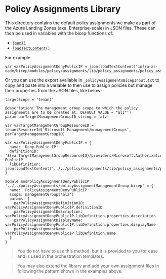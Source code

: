 # Policy Assignments Library

This directory contains the default policy assignments we make as part of the Azure Landing Zones (aka. Enterprise-scale) in JSON files. These can then be used in variables with the bicep functions of:

- [`json()`](https://docs.microsoft.com/azure/azure-resource-manager/bicep/bicep-functions-object#json)
- [`loadTextContent()`](https://docs.microsoft.com/azure/azure-resource-manager/bicep/bicep-functions-files#loadtextcontent)

For example:

```bicep
var varPolicyAssignmentDenyPublicIP = json(loadTextContent('infra-as-code/bicep/modules/policy/assignments/lib/policy_assignments/policy_assignment_es_deny_public_ip.tmpl.json'))
```

Or you can use the export available in `_policyAssignmentsBicepInput.txt` to copy and paste into a variable to then use to assign policies but manage their properties from the JSON files, like below:

```bicep
targetScope = 'tenant'

@description('The management group scope to which the policy assignments are to be created at. DEFAULT VALUE = "alz"')
param parTargetManagementGroupID string = 'alz'

var varTargetManagementGroupResourceID = tenantResourceId('Microsoft.Management/managementGroups', parTargetManagementGroupID)

var varPolicyAssignmentDenyPublicIP = {
  name: 'Deny-Public-IP'
  definitionID: '${varTargetManagementGroupResourceID}/providers/Microsoft.Authorization/policyDefinitions/Deny-PublicIP'
  libDefinition: json(loadTextContent('../../policy/assignments/lib/policy_assignments/policy_assignment_es_deny_public_ip.tmpl.json'))
}

module modPolicyAssignmentDenyPublicIP '../../policyAssignments/policyAssignmentManagementGroup.bicep' = {
  name: 'PolicyAssignmentDenyPublicIP'
  scope: managementGroup('alz')
  params: {
    parPolicyAssignmentDefinitionID: varPolicyAssignmentDenyPublicIP.definitionID
    parPolicyAssignmentDescription: varPolicyAssignmentDenyPublicIP.libDefinition.properties.description
    parPolicyAssignmentDisplayName: varPolicyAssignmentDenyPublicIP.libDefinition.properties.displayName
    parPolicyAssignmentName: varPolicyAssignmentDenyPublicIP.libDefinition.name
  }
}
```

> You do not have to use this method, but it is provided to you for ease and is used in the orchestration templates.

> You may also extend the library and add your own assignment files in following the pattern shown in the examples above.